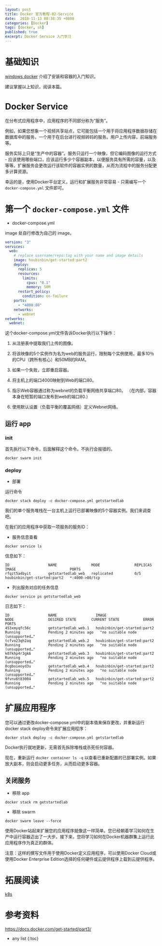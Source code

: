 ```yaml
---
layout: post
title: Docker 官方教程-02-Service
date:  2018-11-13 08:38:35 +0800
categories: [Docker]
tags: [docker, sh]
published: true
excerpt: Docker Service 入门学习
---
```


# 基础知识

[windows docker](https://houbb.github.io/2018/10/30/windows-docker) 介绍了安装和容器的入门知识。

建议掌握以上知识，阅读本篇。

# Docker Service

在分布式应用程序中，应用程序的不同部分称为“服务”。

例如，如果您想象一个视频共享站点，它可能包括一个用于将应用程序数据存储在数据库中的服务，一个用于在后台进行视频转码的服务。用户上传内容，前端服务等。

服务实际上只是“生产中的容器”。服务只运行一个映像，但它编码图像的运行方式 - 应该使用哪些端口，应该运行多少个容器副本，以便服务具有所需的容量，以及等等。扩展服务会更改运行该软件的容器实例的数量，从而为流程中的服务分配更多计算资源。

幸运的是，使用Docker平台定义，运行和扩展服务非常容易 - 只需编写一个 `docker-compose.yml` 文件即可。


# 第一个 `docker-compose.yml` 文件

- docker-compose.yml

image 处自行修改为自己的 image。

```yaml
version: "3"
services:
  web:
    # replace username/repo:tag with your name and image details
    image: houbinbin/get-started:part2
    deploy:
      replicas: 5
      resources:
        limits:
          cpus: "0.1"
          memory: 50M
      restart_policy:
        condition: on-failure
    ports:
      - "4000:80"
    networks:
      - webnet
networks:
  webnet:
```

这个docker-compose.yml文件告诉Docker执行以下操作：

1. 从注册表中提取我们上传的图像。

2. 将该映像的5个实例作为名为web的服务运行，限制每个实例使用，最多10％的CPU（跨所有核心）和50MB的RAM。

3. 如果一个失败，立即重启容器。

4. 将主机上的端口4000映射到Web的端口80。

5. 指示Web容器通过称为webnet的负载平衡网络共享端口80。 （在内部，容器本身在短暂的端口发布到web的端口80.）

6. 使用默认设置（负载平衡的覆盖网络）定义Webnet网络。

## 运行 app

### init

首先执行以下命令，后面解释这个命令。不执行会报错的。

```
docker swarm init
```

### deploy

- 部署

运行命令

```
docker stack deploy -c docker-compose.yml getstartedlab
```

我们的单个服务堆栈在一台主机上运行已部署映像的5个容器实例。我们来调查吧。

在我们的应用程序中获取一项服务的服务ID：

- 服务信息查看

```
docker service ls
```

信息如下：

```
ID                  NAME                MODE                REPLICAS            IMAGE                         PORTS
rfqzt5a4byit        getstartedlab_web   replicated          0/5                 houbinbin/get-started:part2   *:4000->80/tcp
```

- 列出服务对应的任务信息

```
docker service ps getstartedlab_web
```

日志如下：

```
ID                  NAME                  IMAGE                         NODE                DESIRED STATE       CURRENT STATE           ERROR                              PORTS
453xmyqfc56c        getstartedlab_web.1   houbinbin/get-started:part2                       Running             Pending 2 minutes ago   "no suitable node (unsupported…"
tcfvo23qh2aq        getstartedlab_web.2   houbinbin/get-started:part2                       Running             Pending 2 minutes ago   "no suitable node (unsupported…"
k07khp4r3gk6        getstartedlab_web.3   houbinbin/get-started:part2                       Running             Pending 2 minutes ago   "no suitable node (unsupported…"
0cgboieoyd3u        getstartedlab_web.4   houbinbin/get-started:part2                       Running             Pending 2 minutes ago   "no suitable node (unsupported…"
9fvnv6t83004        getstartedlab_web.5   houbinbin/get-started:part2                       Running             Pending 2 minutes ago   "no suitable node (unsupported…"
```

# 扩展应用程序

您可以通过更改docker-compose.yml中的副本值来保存更改，并重新运行docker stack deploy命令来扩展应用程序：

```
docker stack deploy -c docker-compose.yml getstartedlab
```

Docker执行就地更新，无需首先拆除堆栈或杀死任何容器。

现在，重新运行 `docker container ls -q` 以查看已重新配置的已部署实例。如果放大副本，则会启动更多任务，从而启动更多容器。

## 关闭服务

- 移除 app

```
docker stack rm getstartedlab
```

- 移除 swarm

```
docker swarm leave --force
```

使用Docker站起来扩展您的应用程序就像这一样简单。您已经朝着学习如何在生产中运行容器迈出了一大步。接下来，您将学习如何在Docker机器群集上运行此应用程序作为真正的群体。

注意：这样的撰写文件用于使用Docker定义应用程序，可以使用Docker Cloud或使用Docker Enterprise Edition选择的任何硬件或云提供程序上载到云提供程序。

# 拓展阅读

[k8s](https://houbb.github.io/2018/08/18/docker-k8-01-overview-01)

# 参考资料

https://docs.docker.com/get-started/part3/

* any list
{:toc}
